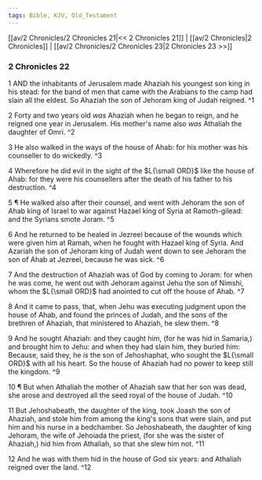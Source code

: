 ```yaml
---
tags: Bible, KJV, Old_Testament
---
```


[[av/2 Chronicles/2 Chronicles 21|<< 2 Chronicles 21]] | [[av/2 Chronicles|2 Chronicles]] | [[av/2 Chronicles/2 Chronicles 23|2 Chronicles 23 >>]]

### 2 Chronicles 22

1 AND the inhabitants of Jerusalem made Ahaziah his youngest son king in his stead: for the band of men that came with the Arabians to the camp had slain all the eldest. So Ahaziah the son of Jehoram king of Judah reigned. ^1

2 Forty and two years old _was_ Ahaziah when he began to reign, and he reigned one year in Jerusalem. His mother's name also _was_ Athaliah the daughter of Omri. ^2

3 He also walked in the ways of the house of Ahab: for his mother was his counseller to do wickedly. ^3

4 Wherefore he did evil in the sight of the $L{\small ORD}$ like the house of Ahab: for they were his counsellers after the death of his father to his destruction. ^4

5 ¶ He walked also after their counsel, and went with Jehoram the son of Ahab king of Israel to war against Hazael king of Syria at Ramoth-gilead: and the Syrians smote Joram. ^5

6 And he returned to be healed in Jezreel because of the wounds which were given him at Ramah, when he fought with Hazael king of Syria. And Azariah the son of Jehoram king of Judah went down to see Jehoram the son of Ahab at Jezreel, because he was sick. ^6

7 And the destruction of Ahaziah was of God by coming to Joram: for when he was come, he went out with Jehoram against Jehu the son of Nimshi, whom the $L{\small ORD}$ had anointed to cut off the house of Ahab. ^7

8 And it came to pass, that, when Jehu was executing judgment upon the house of Ahab, and found the princes of Judah, and the sons of the brethren of Ahaziah, that ministered to Ahaziah, he slew them. ^8

9 And he sought Ahaziah: and they caught him, (for he was hid in Samaria,) and brought him to Jehu: and when they had slain him, they buried him: Because, said they, he _is_ the son of Jehoshaphat, who sought the $L{\small ORD}$ with all his heart. So the house of Ahaziah had no power to keep still the kingdom. ^9

10 ¶ But when Athaliah the mother of Ahaziah saw that her son was dead, she arose and destroyed all the seed royal of the house of Judah. ^10

11 But Jehoshabeath, the daughter of the king, took Joash the son of Ahaziah, and stole him from among the king's sons that were slain, and put him and his nurse in a bedchamber. So Jehoshabeath, the daughter of king Jehoram, the wife of Jehoiada the priest, (for she was the sister of Ahaziah,) hid him from Athaliah, so that she slew him not. ^11

12 And he was with them hid in the house of God six years: and Athaliah reigned over the land. ^12
